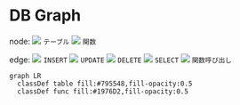 # DB Graph
node: ![](https://via.placeholder.com/16/795548/FFFFFF/?text=%20) `テーブル` ![](https://via.placeholder.com/16/1976D2/FFFFFF/?text=%20) `関数` 

edge: ![](https://via.placeholder.com/16/CDDC39/FFFFFF/?text=%20) `INSERT` ![](https://via.placeholder.com/16/FF9800/FFFFFF/?text=%20) `UPDATE` ![](https://via.placeholder.com/16/F44336/FFFFFF/?text=%20) `DELETE` ![](https://via.placeholder.com/16/78909C/FFFFFF/?text=%20) `SELECT` ![](https://via.placeholder.com/16/BBDEFB/FFFFFF/?text=%20) `関数呼び出し` 
```mermaid
graph LR
  classDef table fill:#795548,fill-opacity:0.5
  classDef func fill:#1976D2,fill-opacity:0.5
```